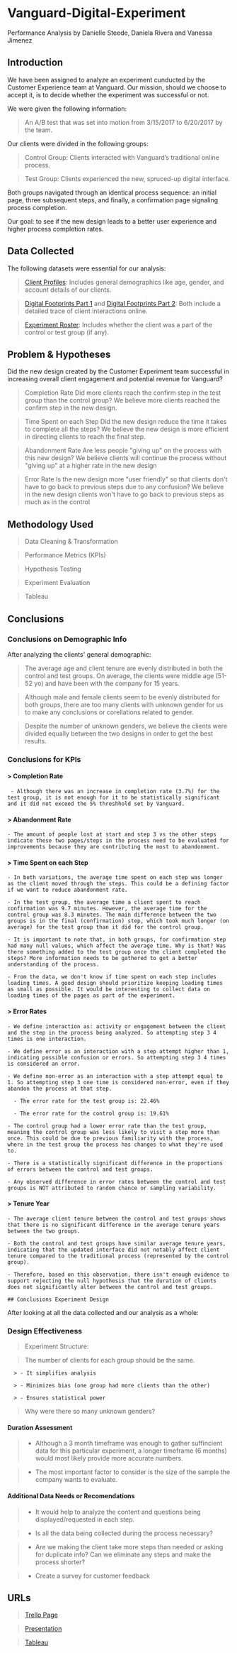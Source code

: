 # Vanguard-Digital-Experiment

Performance Analysis by Danielle Steede, Daniela Rivera and Vanessa Jimenez

## Introduction

We have been assigned to analyze an experiment cunducted by the Customer Experience team at Vanguard. Our mission, should we choose to accept it, is to decide whether the experiment was successful or not.

We were given the following information:

> An A/B test that was set into motion from 3/15/2017 to 6/20/2017 by the team.

Our clients were divided in the following groups:

> Control Group: Clients interacted with Vanguard’s traditional online process.

> Test Group: Clients experienced the new, spruced-up digital interface.

Both groups navigated through an identical process sequence: an initial page, three subsequent steps, and finally, a confirmation page signaling process completion.

Our goal: to see if the new design leads to a better user experience and higher process completion rates.

## Data Collected

The following datasets were essential for our analysis:

> [Client Profiles](https://github.com/data-bootcamp-v4/lessons/blob/main/5_6_eda_inf_stats_tableau/project/files_for_project/df_final_demo.txt): Includes general demographics like age, gender, and account details of our clients.

> [Digital Footprints Part 1](https://github.com/data-bootcamp-v4/lessons/blob/main/5_6_eda_inf_stats_tableau/project/files_for_project/df_final_web_data_pt_1.txt) and [Digital Footprints Part 2](https://github.com/data-bootcamp-v4/lessons/blob/main/5_6_eda_inf_stats_tableau/project/files_for_project/df_final_web_data_pt_2.txt): Both include a detailed trace of client interactions online.

> [Experiment Roster](https://github.com/data-bootcamp-v4/lessons/blob/main/5_6_eda_inf_stats_tableau/project/files_for_project/df_final_experiment_clients.txt): Includes whether the client was a part of the control or test group (if any).

## Problem & Hypotheses

Did the new design created by the Customer Experiment team successful in increasing overall client engagement and potential revenue for Vanguard?

> Completion Rate
  > Did more clients reach the confirm step in the test group than the control group?
  > We believe more clients reached the confirm step in the new design.

> Time Spent on each Step
  > Did the new design reduce the time it takes to complete all the steps?
  > We believe the new design is more efficient in directing clients to reach the final step.

> Abandonment Rate
  > Are less people "giving up" on the process with this new design?
  > We believe clients will continue the process without "giving up" at a higher rate in the new design

> Error Rate
  > Is the new design more "user friendly" so that clients don't have to go back to previous steps due to any confusion?
  > We believe in the new design clients won't have to go back to previous steps as much as in the control

## Methodology Used

  > Data Cleaning & Transformation

  > Performance Metrics (KPIs)

  > Hypothesis Testing

  > Experiment Evaluation

  > Tableau

## Conclusions

### Conclusions on Demographic Info

After analyzing the clients' general demographic:

  > The average age and client tenure are evenly distributed in both the control and test groups. On average, the clients were middle age (51-52 yo) and have been with the company for 15 years.

  > Although male and female clients seem to be evenly distributed for both groups, there are too many clients with unknown gender for us to make any conclusions or corellations related to gender.

  > Despite the number of unknown genders, we believe the clients were divided equally between the two designs in order to get the best results.

### Conclusions for KPIs

  #### > Completion Rate

     - Although there was an increase in completion rate (3.7%) for the test group, it is not enough for it to be statistically significant and it did not exceed the 5% threshhold set by Vanguard.

  #### > Abandonment Rate

    - The amount of people lost at start and step 3 vs the other steps indicate these two pages/steps in the process need to be evaluated for improvements because they are contributing the most to abandonment.

  #### > Time Spent on each Step

    - In both variations, the average time spent on each step was longer as the client moved through the steps. This could be a defining factor if we want to reduce abandonment rate.
    
    - In the test group, the average time a client spent to reach confirmation was 9.7 minutes. However, the average time for the control group was 8.3 minutes. The main difference between the two groups is in the final (confirmation) step, which took much longer (on average) for the test group than it did for the control group.
    
    - It is important to note that, in both groups, for confirmation step had many null values, which affect the average time. Why is that? Was there something added to the test group once the client completed the steps? More information needs to be gathered to get a better understanding of the process.
    
    - From the data, we don't know if time spent on each step includes loading times. A good design should prioritize keeping loading times as small as possible. It would be interesting to collect data on loading times of the pages as part of the experiment.

  #### > Error Rates

    - We define interaction as: activity or engagement between the client and the step in the process being analyzed. So attempting step 3 4 times is one interaction.
    
    - We define error as an interaction with a step attempt higher than 1, indicating possible confusion or errors. So attempting step 3 4 times is considered an error.
    
    - We define non-error as an interaction with a step attempt equal to 1. So attempting step 3 one time is considered non-error, even if they abandon the process at that step.
      
      - The error rate for the test group is: 22.46%

      - The error rate for the control group is: 19.61%

    - The control group had a lower error rate than the test group, meaning the control group was less likely to visit a step more than once. This could be due to previous familiarity with the process, where in the test group the process has changes to what they're used to.
    
    - There is a statistically significant difference in the proportions of errors between the control and test groups.
    
    - Any observed difference in error rates between the control and test groups is NOT attributed to random chance or sampling variability.

  #### > Tenure Year

    - The average client tenure between the control and test groups shows that there is no significant difference in the average tenure years between the two groups.
    
    - Both the control and test groups have similar average tenure years, indicating that the updated interface did not notably affect client tenure compared to the traditional process (represented by the control group).
    
    - Therefore, based on this observation, there isn't enough evidence to support rejecting the null hypothesis that the duration of clients does not significantly alter between the control and test groups.

    ## Conclusions Experiment Design

After looking at all the data collected and our analysis as a whole:

### Design Effectiveness
   
   > Experiment Structure:
  
   > The number of clients for each group should be the same. 

      > - It simplifies analysis
      
      > - Minimizes bias (one group had more clients than the other)
      
      > - Ensures statistical power
 
  > Why were there so many unknown genders?

#### Duration Assessment
   
   > - Although a 3 month timeframe was enough to gather suffincient data for this particular experiment, a longer timeframe (6 months) would most likely provide more accurate numbers. 
   
   > - The most important factor to consider is the size of the sample the company wants to evaluate. 

#### Additional Data Needs or Recomendations
   
   > - It would help to analyze the content and questions being displayed/requested in each step. 
   
   > - Is all the data being collected during the process necessary? 
   
   > - Are we making the client take more steps than needed or asking for duplicate info? Can we eliminate any steps and make the process shorter?
   
   > - Create a survey for customer feedback

## URLs

  > [Trello Page](https://trello.com/b/ML7qcsgb/ab-testing-project)

  > [Presentation](https://docs.google.com/presentation/d/1pLHLWKppZoJPrDlbW2V0Y_iscmFyLrW0fJaK2npPG48/edit#slide=id.p)

  > [Tableau](https://public.tableau.com/app/profile/daniela.rivera4024/viz/VanguardVisuals/AbandonmentRateTEST)
